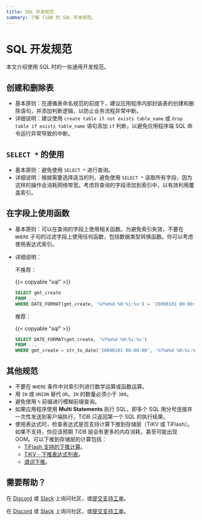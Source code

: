 ```yaml
---
title: SQL 开发规范
summary: 了解 TiDB 的 SQL 开发规范。
---
```


# SQL 开发规范

本文介绍使用 SQL 时的一些通用开发规范。

## 创建和删除表

- 基本原则：在遵循表命名规范的前提下，建议应用程序内部封装表的创建和删除语句，并添加判断逻辑，以防止业务流程异常中断。
- 详细说明：建议使用 `create table if not exists table_name` 或 `drop table if exists table_name` 语句添加 `if` 判断，以避免应用程序端 SQL 命令运行异常导致的中断。

## `SELECT *` 的使用

- 基本原则：避免使用 `SELECT *` 进行查询。
- 详细说明：根据需要选择适当的列，避免使用 `SELECT *` 读取所有字段，因为这样的操作会消耗网络带宽。考虑将查询的字段添加到索引中，以有效利用覆盖索引。

## 在字段上使用函数

- 基本原则：可以在查询的字段上使用相关函数。为避免索引失效，不要在 `WHERE` 子句的过滤字段上使用任何函数，包括数据类型转换函数。你可以考虑使用表达式索引。
- 详细说明：

    不推荐：

    {{< copyable "sql" >}}

    ```sql
    SELECT gmt_create
    FROM ...
    WHERE DATE_FORMAT(gmt_create, '%Y%m%d %H:%i:%s') = '20090101 00:00:00'
    ```

    推荐：

    {{< copyable "sql" >}}

    ```sql
    SELECT DATE_FORMAT(gmt_create, '%Y%m%d %H:%i:%s')
    FROM ...
    WHERE gmt_create = str_to_date('20090101 00:00:00', '%Y%m%d %H:%i:%s')
    ```

## 其他规范

- 不要在 `WHERE` 条件中对索引列进行数学运算或函数运算。
- 用 `IN` 或 `UNION` 替代 `OR`。`IN` 的数量必须小于 `300`。
- 避免使用 `%` 前缀进行模糊前缀查询。
- 如果应用程序使用 **Multi Statements** 执行 SQL，即多个 SQL 用分号连接并一次性发送到客户端执行，TiDB 只返回第一个 SQL 的执行结果。
- 使用表达式时，检查表达式是否支持计算下推到存储层（TiKV 或 TiFlash）。如果不支持，你应该预期 TiDB 层会有更多的内存消耗，甚至可能出现 OOM。可以下推到存储层的计算包括：
    - [TiFlash 支持的下推计算](/tiflash/tiflash-supported-pushdown-calculations.md)。
    - [TiKV - 下推表达式列表](/functions-and-operators/expressions-pushed-down.md)。
    - [谓词下推](/predicate-push-down.md)。

## 需要帮助？

<CustomContent platform="tidb">

在 [Discord](https://discord.gg/DQZ2dy3cuc?utm_source=doc) 或 [Slack](https://slack.tidb.io/invite?team=tidb-community&channel=everyone&ref=pingcap-docs) 上询问社区，或[提交支持工单](/support.md)。

</CustomContent>

<CustomContent platform="tidb-cloud">

在 [Discord](https://discord.gg/DQZ2dy3cuc?utm_source=doc) 或 [Slack](https://slack.tidb.io/invite?team=tidb-community&channel=everyone&ref=pingcap-docs) 上询问社区，或[提交支持工单](https://tidb.support.pingcap.com/)。

</CustomContent>
